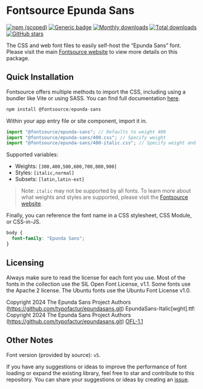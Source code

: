 # Fontsource Epunda Sans

[![npm (scoped)](https://img.shields.io/npm/v/@fontsource/epunda-sans?color=brightgreen)](https://www.npmjs.com/package/@fontsource/epunda-sans) [![Generic badge](https://img.shields.io/badge/fontsource-passing-brightgreen)](https://github.com/fontsource/fontsource) [![Monthly downloads](https://badgen.net/npm/dm/@fontsource/epunda-sans)](https://github.com/fontsource/fontsource) [![Total downloads](https://badgen.net/npm/dt/@fontsource/epunda-sans)](https://github.com/fontsource/fontsource) [![GitHub stars](https://img.shields.io/github/stars/fontsource/fontsource.svg?style=social&label=Star)](https://github.com/fontsource/fontsource/stargazers)

The CSS and web font files to easily self-host the “Epunda Sans” font. Please visit the main [Fontsource website](https://fontsource.org/fonts/epunda-sans) to view more details on this package.

## Quick Installation

Fontsource offers multiple methods to import the CSS, including using a bundler like Vite or using SASS. You can find full documentation [here](https://fontsource.org/docs/getting-started/introduction).

```javascript
npm install @fontsource/epunda-sans
```

Within your app entry file or site component, import it in.

```javascript
import "@fontsource/epunda-sans"; // Defaults to weight 400
import "@fontsource/epunda-sans/400.css"; // Specify weight
import "@fontsource/epunda-sans/400-italic.css"; // Specify weight and style
```

Supported variables:
- Weights: `[300,400,500,600,700,800,900]`
- Styles: `[italic,normal]`
- Subsets: `[latin,latin-ext]`

> Note: `italic` may not be supported by all fonts. To learn more about what weights and styles are supported, please visit the [Fontsource website](https://fontsource.org/fonts/epunda-sans).

Finally, you can reference the font name in a CSS stylesheet, CSS Module, or CSS-in-JS.

```css
body {
  font-family: "Epunda Sans";
}
```

## Licensing
Always make sure to read the license for each font you use. Most of the fonts in the collection use the SIL Open Font License, v1.1. Some fonts use the Apache 2 license. The Ubuntu fonts use the Ubuntu Font License v1.0.

Copyright 2024 The Epunda Sans Project Authors (https://github.com/typofactur/epundasans.git) EpundaSans-Italic[wght].ttf: Copyright 2024 The Epunda Sans Project Authors (https://github.com/typofactur/epundasans.git)
[OFL-1.1](https://openfontlicense.org)

## Other Notes
Font version (provided by source): `v5`.

If you have any suggestions or ideas to improve the performance of font loading or expand the existing library, feel free to star and contribute to this repository. You can share your suggestions or ideas by creating an [issue](https://github.com/fontsource/fontsource/issues).